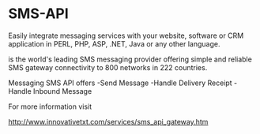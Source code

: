 SMS-API
=======

Easily integrate messaging services with your website, software or CRM application in PERL, PHP, ASP, .NET, Java or any other language.  

is the world's leading SMS messaging provider offering simple and reliable SMS gateway connectivity to 800  networks in 222 countries.


Messaging SMS API offers
-Send Message
-Handle Delivery Receipt
-Handle Inbound Message

For more information visit

http://www.innovativetxt.com/services/sms_api_gateway.htm
